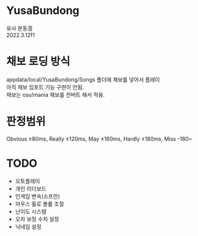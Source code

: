 # YusaBundong
유사 분동겜  
2022.3.12f1

# 채보 로딩 방식
appdata/local/YusaBundong/Songs 폴더에 채보를 넣어서 플레이  
아직 채보 임포트 기능 구현이 안됨.  
채보는 osu!mania 채보를 컨버트 해서 적용.

# 판정범위
Obvious ±80ms, Really ±120ms, May ±160ms, Hardly ±180ms, Miss -180~

# TODO
 - 오토플레이
 - 개인 리더보드
 - 인게임 변속(소프란)
 - 마우스 휠로 볼륨 조절
 - 난이도 시스템
 - 오차 보정 수치 설정
 - 닉네임 설정